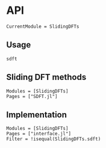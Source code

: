 # API
```@meta
CurrentModule = SlidingDFTs
```

## Usage

```@docs
sdft
```

## Sliding DFT methods

```@autodocs
Modules = [SlidingDFTs]
Pages = ["SDFT.jl"]
```

## Implementation

```@autodocs
Modules = [SlidingDFTs]
Pages = ["interface.jl"]
Filter = !isequal(SlidingDFTs.sdft)
```